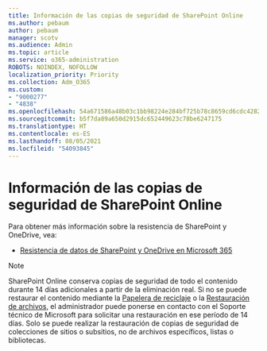 ```yaml
---
title: Información de las copias de seguridad de SharePoint Online
ms.author: pebaum
author: pebaum
manager: scotv
ms.audience: Admin
ms.topic: article
ms.service: o365-administration
ROBOTS: NOINDEX, NOFOLLOW
localization_priority: Priority
ms.collection: Adm_O365
ms.custom:
- "9000277"
- "4838"
ms.openlocfilehash: 54a671586a48b03c1bb98224e284bf725b78c8659cd6cdc428218cde5d99b841
ms.sourcegitcommit: b5f7da89a650d2915dc652449623c78be6247175
ms.translationtype: HT
ms.contentlocale: es-ES
ms.lasthandoff: 08/05/2021
ms.locfileid: "54093845"
---
```

# <a name="sharepoint-online-backup-information"></a>Información de las copias de seguridad de SharePoint Online

Para obtener más información sobre la resistencia de SharePoint y OneDrive, vea:

- [Resistencia de datos de SharePoint y OneDrive en Microsoft 365](https://docs.microsoft.com/compliance/assurance/assurance-sharepoint-onedrive-data-resiliency)

> [!NOTE]
> SharePoint Online conserva copias de seguridad de todo el contenido durante 14 días adicionales a partir de la eliminación real. Si no se puede restaurar el contenido mediante la [Papelera de reciclaje](https://support.microsoft.com/office/restore-deleted-items-from-the-site-collection-recycle-bin-5fa924ee-16d7-487b-9a0a-021b9062d14b) o la [Restauración de archivos](https://support.microsoft.com/office/restore-your-onedrive-fa231298-759d-41cf-bcd0-25ac53eb8a15), el administrador puede ponerse en contacto con el Soporte técnico de Microsoft para solicitar una restauración en ese período de 14 días. Solo se puede realizar la restauración de copias de seguridad de colecciones de sitios o subsitios, no de archivos específicos, listas o bibliotecas.

